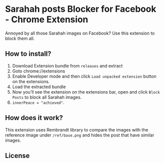 # Sarahah posts Blocker for Facebook - Chrome Extension

Annoyed by all those Sarahah images on Facebook? Use this extension to block them all. 

## How to install?
1) Download Extension bundle from `releases` and extract
2) Goto chrome://extensions
3) Enable Developer mode and then click `Load unpacked extension` button on the extensions.
4) Load the extracted bundle
5) Now you'll see the extension on the extensions bar, open and click `Block Posts` to block all Sarahah images.
6) `innerPeace = "achieved"`.

## How does it work?
This extension uses Rembrandt library to compare the images with the reference image under `/ref/base.png` and hides the post that have similar images.

## License

